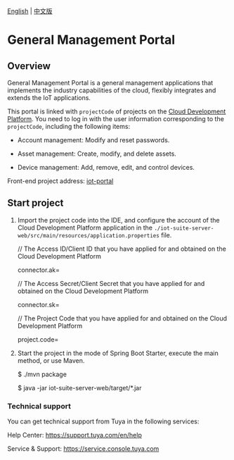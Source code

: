 [English](README.md) | [中文版](README_zh.md)

# General Management Portal
## Overview

General Management Portal is a general management applications that implements the industry capabilities of the cloud, flexibly integrates and extends the IoT applications.

This portal is linked with `projectCode` of projects on the [Cloud Development Platform](https://iot.tuya.com/cloud/). You need to log in with the user information corresponding to the `projectCode`, including the following items:

- Account management: Modify and reset passwords.
  
- Asset management: Create, modify, and delete assets.
  
- Device management: Add, remove, edit, and control devices.

Front-end project address: [iot-portal](https://github.com/tuya/iot-portal)



## Start project

1. Import the project code into the IDE, and configure the account of the Cloud Development Platform application in the `./iot-suite-server-web/src/main/resources/application.properties` file.
   
    // The Access ID/Client ID that you have applied for and obtained on the Cloud Development Platform
 
    connector.ak=
   
    // The Access Secret/Client Secret that you have applied for and obtained on the Cloud Development Platform
   
    connector.sk=
   
    // The Project Code that you have applied for and obtained on the Cloud Development Platform
 
    project.code=

2. Start the project in the mode of Spring Boot Starter, execute the main method, or use Maven.
   
    $ ./mvn package
   
    $ java -jar iot-suite-server-web/target/*.jar

### Technical support

You can get technical support from Tuya in the following services:

Help Center: https://support.tuya.com/en/help

Service & Support: https://service.console.tuya.com

